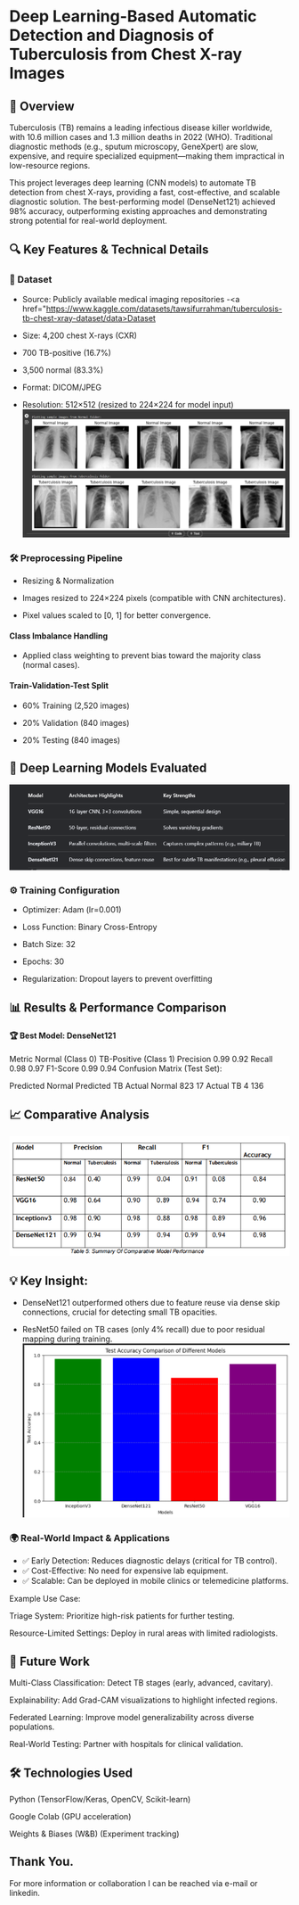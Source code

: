 # Deep Learning-Based Automatic Detection and Diagnosis of Tuberculosis from Chest X-ray Images
## 📌 Overview
Tuberculosis (TB) remains a leading infectious disease killer worldwide, with 10.6 million cases and 1.3 million deaths in 2022 (WHO). Traditional diagnostic methods (e.g., sputum microscopy, GeneXpert) are slow, expensive, and require specialized equipment—making them impractical in low-resource regions.

This project leverages deep learning (CNN models) to automate TB detection from chest X-rays, providing a fast, cost-effective, and scalable diagnostic solution. The best-performing model (DenseNet121) achieved 98% accuracy, outperforming existing approaches and demonstrating strong potential for real-world deployment.

## 🔍 Key Features & Technical Details
### 📂 Dataset
* Source: Publicly available medical imaging repositories
-<a href="https://www.kaggle.com/datasets/tawsifurrahman/tuberculosis-tb-chest-xray-dataset/data>Dataset</a>

* Size: 4,200 chest X-rays (CXR)

* 700 TB-positive (16.7%)

* 3,500 normal (83.3%)

* Format: DICOM/JPEG

* Resolution: 512×512 (resized to 224×224 for model input)
![chest](https://github.com/ahanspaschal/Innovative-approach-to-tuberculosis-detection-using-deep-learning/blob/main/chest.png)

### 🛠 Preprocessing Pipeline
* Resizing & Normalization

* Images resized to 224×224 pixels (compatible with CNN architectures).

* Pixel values scaled to [0, 1] for better convergence.

#### Class Imbalance Handling

* Applied class weighting to prevent bias toward the majority class (normal cases).
  
#### Train-Validation-Test Split

* 60% Training (2,520 images)

* 20% Validation (840 images)
* 20% Testing (840 images)

## 🤖 Deep Learning Models Evaluated
![models](https://github.com/ahanspaschal/Innovative-approach-to-tuberculosis-detection-using-deep-learning/blob/main/models.png)

### ⚙️ Training Configuration
* Optimizer: Adam (lr=0.001)

* Loss Function: Binary Cross-Entropy

* Batch Size: 32

* Epochs: 30

* Regularization: Dropout layers to prevent overfitting

## 📊 Results & Performance Comparison
#### 🏆 Best Model: DenseNet121
Metric	Normal (Class 0)	TB-Positive (Class 1)
Precision	0.99	0.92
Recall	0.98	0.97
F1-Score	0.99	0.94
Confusion Matrix (Test Set):

Predicted Normal	Predicted TB
Actual Normal	823	17
Actual TB	4	136

## 📈 Comparative Analysis
![comparative](https://github.com/ahanspaschal/Innovative-approach-to-tuberculosis-detection-using-deep-learning/blob/main/comparative.png)

## 💡 Key Insight:

* DenseNet121 outperformed others due to feature reuse via dense skip connections, crucial for detecting small TB opacities.

* ResNet50 failed on TB cases (only 4% recall) due to poor residual mapping during training.
![accuracy](https://github.com/ahanspaschal/Innovative-approach-to-tuberculosis-detection-using-deep-learning/blob/main/accuracy.png)

### 🌍 Real-World Impact & Applications
* ✅ Early Detection: Reduces diagnostic delays (critical for TB control).
* ✅ Cost-Effective: No need for expensive lab equipment.
* ✅ Scalable: Can be deployed in mobile clinics or telemedicine platforms.

Example Use Case:

Triage System: Prioritize high-risk patients for further testing.

Resource-Limited Settings: Deploy in rural areas with limited radiologists.

## 🚀 Future Work
Multi-Class Classification: Detect TB stages (early, advanced, cavitary).

Explainability: Add Grad-CAM visualizations to highlight infected regions.

Federated Learning: Improve model generalizability across diverse populations.

Real-World Testing: Partner with hospitals for clinical validation.

## 🛠 Technologies Used
Python (TensorFlow/Keras, OpenCV, Scikit-learn)

Google Colab (GPU acceleration)

Weights & Biases (W&B) (Experiment tracking)


## Thank You.
For more information or collaboration I can be reached via e-mail or linkedin.




